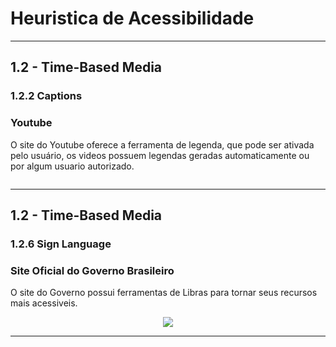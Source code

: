 <h1>Heuristica de Acessibilidade</h1>
<hr>


<h2>1.2 - Time-Based Media</h2>
<h3> 1.2.2 Captions</h3>
<h3> Youtube</h3>
<p> O site do Youtube oferece a ferramenta de legenda, que pode ser ativada pelo usuário, os videos possuem legendas geradas automaticamente ou por algum usuario autorizado.</p>
<p align="center">
<img src=""/>
</p>
<hr>

<h2>1.2 - Time-Based Media</h2>
<h3>1.2.6 Sign Language<h3>
<h3> Site Oficial do Governo Brasileiro</h3>
<p> O site do Governo possui ferramentas de Libras para tornar seus recursos mais acessiveis.</p>
<p align="center">
<img src="----"/>
</p>
<hr>

  
